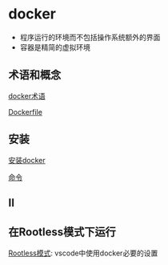 # docker

- 程序运行的环境而不包括操作系统额外的界面
- 容器是精简的虚拟环境

## 术语和概念

[docker术语](Docker_Terms.md)

[Dockerfile](Docker_Dockerfile.md)

## 安装

[安装docker](Docker_Install.md)

[命令](Docker_Command.md)

## II


## 在Rootless模式下运行

[Rootless模式](Docker_Rootless.md): vscode中使用docker必要的设置

